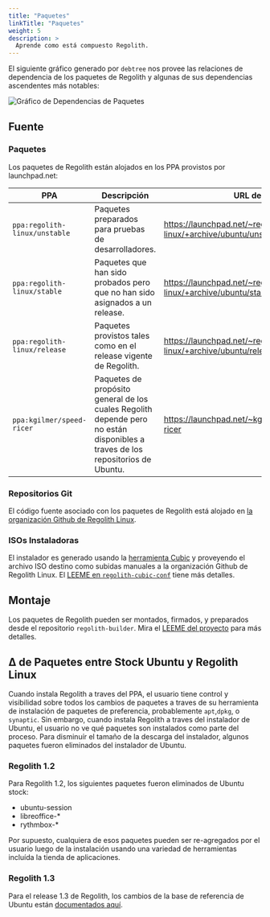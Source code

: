 ```yaml
---
title: "Paquetes"
linkTitle: "Paquetes"
weight: 5
description: >
  Aprende como está compuesto Regolith.
---
```


El siguiente gráfico generado por `debtree` nos provee las relaciones de dependencia de los paquetes de Regolith y algunas de sus dependencias ascendentes más notables:

![Gráfico de Dependencias de Paquetes](/regolith-desktop-graph-l2.png)

## Fuente

### Paquetes

Los paquetes de Regolith están alojados en los PPA provistos por launchpad.net:

| PPA            | Descripción           | URL de Launchpad  |
|-------------------|-----------------|---|
| `ppa:regolith-linux/unstable`   | Paquetes preparados para pruebas de desarrolladores. | https://launchpad.net/~regolith-linux/+archive/ubuntu/unstable |
| `ppa:regolith-linux/stable`   | Paquetes que han sido probados pero que no han sido asignados a un release. | https://launchpad.net/~regolith-linux/+archive/ubuntu/stable |
| `ppa:regolith-linux/release`   | Paquetes provistos tales como en el release vigente de Regolith. | https://launchpad.net/~regolith-linux/+archive/ubuntu/release |
| `ppa:kgilmer/speed-ricer`   | Paquetes de propósito general de los cuales Regolith depende pero no están disponibles a traves de los repositorios de Ubuntu. | https://launchpad.net/~kgilmer/+archive/ubuntu/speed-ricer |

### Repositorios Git

El código fuente asociado con los paquetes de Regolith está alojado en [la organización Github de Regolith Linux](https://github.com/regolith-linux).

### ISOs Instaladoras

El instalador es generado usando la [herramienta Cubic](https://launchpad.net/cubic) y proveyendo el archivo ISO destino como subidas manuales a la organización Github de Regolith Linux. El [LEEME en `regolith-cubic-conf`](https://github.com/regolith-linux/regolith-cubic-config) tiene más detalles.

## Montaje

Los paquetes de Regolith pueden ser montados, firmados, y preparados desde el repositorio `regolith-builder`. Mira el [LEEME del proyecto](https://github.com/regolith-linux/regolith-builder) para más detalles.

## Δ de Paquetes entre Stock Ubuntu y Regolith Linux

Cuando instala Regolith a traves del PPA, el usuario tiene control y visibilidad sobre todos los cambios de paquetes a traves de su herramienta de instalación de paquetes de preferencia, probablemente `apt`,`dpkg`, o `synaptic`. Sin embargo, cuando instala Regolith a traves del instalador de Ubuntu, el usuario no ve qué paquetes son instalados como parte del proceso. Para disminuír el tamaño de la descarga del instalador, algunos paquetes fueron eliminados del instalador de Ubuntu.

### Regolith 1.2

Para Regolith 1.2, los siguientes paquetes fueron eliminados de Ubuntu stock:

* ubuntu-session
* libreoffice-*
* rythmbox-*

Por supuesto, cualquiera de esos paquetes pueden ser re-agregados por el usuario luego de la instalación usando una variedad de herramientas incluída la tienda de aplicaciones.

### Regolith 1.3

Para el release 1.3 de Regolith, los cambios de la base de referencia de Ubuntu están [documentados aquí](https://regolith-linux.org/docs/reference/releases/regolith-1.3-release-notes/#iso-generation).
